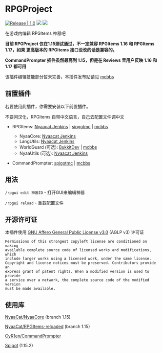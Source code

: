 # RPGProject

[![Release | 1.0](https://img.shields.io/badge/Release-1.2--aplha-orange)](https://github.com/DoomsdaySociety/RPGProject/releases) [![](https://img.shields.io/badge/Minecraft-1.15--%3F-blue)]() [![](https://img.shields.io/badge/mcbbs-thread-green)](https://www.mcbbs.net/thread-1268897-1-1.html)

在游戏内编辑 RPGItems 神器吧

**目前 RPGProject 仅在1.15测试通过，不一定兼容 RPGItems 1.16 和 RPGItems 1.17，如果 更高版本的 RPGItems 接口没改的话是兼容的。**

**CommandPrompter 插件虽然最高到 1.15，但是在 Reviews 里用户反映 1.16 和 1.17 都可用**

该插件编辑技能部分暂未完善，本插件发布贴请见 [mcbbs](https://www.mcbbs.net/thread-1268897-1-1.html)

## 前置插件

若要使用此插件，你需要安装以下前置插件。

不要问汉化，RPGItems 自带中文语言，自己去配置文件调中文

* RPGItems: [Nyaacat Jenkins](https://ci.nyaacat.com/job/RPGItems-reloaded/) | [sipgotmc](https://www.spigotmc.org/resources/rpgitems.17549/) | [mcbbs](https://www.mcbbs.net/thread-546850-1-1.html)
  * NyaaCore: [Nyaacat Jenkins](https://ci.nyaacat.com/job/NyaaCore/)
  * LangUtils: [Nyaacat Jenkins](https://ci.nyaacat.com/job/LanguageUtils/) 
  * WorldGuard (可选): [BukkitDev](https://dev.bukkit.org/projects/worldguard/files) | [mcbbs](https://www.mcbbs.net/thread-461468-1-1.html)
  * NyaaUtils (可选): [Nyaacat Jenkins](https://ci.nyaacat.com/job/NyaaUtils/)

* CommandPrompter: [spigotmc](https://www.spigotmc.org/resources/commandprompter.47772) | [mcbbs](https://www.mcbbs.net/thread-941898-1-1.html)

## 用法

`/rpgui edit 神器ID` - 打开GUI来编辑神器

`/rpgui reload` - 重载配置文件

## 开源许可证

本插件使用 [GNU Affero General Public License v3.0](https://github.com/DoomsdaySociety/RPGProject/blob/main/LICENSE) (AGLP v3) 许可证

```
Permissions of this strongest copyleft license are conditioned on making 
available complete source code of licensed works and modifications, which 
include larger works using a licensed work, under the same license. 
Copyright and license notices must be preserved. Contributors provide an 
express grant of patent rights. When a modified version is used to provide 
a service over a network, the complete source code of the modified version 
must be made available.
```

## 使用库

[NyaaCat/NyaaCore](https://github.com/NyaaCat/NyaaCore/tree/1.15) (branch 1.15)

[NyaaCat/RPGItems-reloaded](https://github.com/NyaaCat/RPGitems-reloaded/tree/1.15) (branch 1.15)

[CyR1en/CommandPrompter](https://github.com/CyR1en/CommandPrompter)

[Spigot](https://hub.spigotmc.org/jenkins/job/BuildTools/) (1.15.2)

